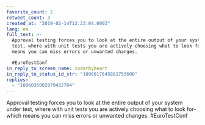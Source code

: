 ```yaml
---
favorite_count: 2
retweet_count: 3
created_at: "2019-02-14T12:23:04.000Z"
lang: en
full_text: >-
  Approval testing forces you to look at the entire output of your system under
  test, where with unit tests you are actively choosing what to look for-which
  means you can miss errors or unwanted changes.

  #EuroTestConf
in_reply_to_screen_name: coderbyheart
in_reply_to_status_id_str: "1096017645881753600"
replies:
  - "1096035002079432704"
---
```


Approval testing forces you to look at the entire output of your system under
test, where with unit tests you are actively choosing what to look for-which
means you can miss errors or unwanted changes. #EuroTestConf
